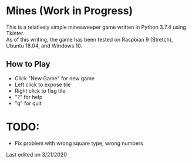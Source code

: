 # Mines (Work in Progress)
This is a relatively simple minesweeper game written in Python 3.7.4 using Tkinter.<br/>
As of this writing, the game has been tested on Raspbian 9 (Stretch), Ubuntu 18.04, and Windows 10.

## How to Play
* Click "New Game" for new game
* Left click to expose tile
* Right click to flag tile
* "?" for help
* "q" for quit

# TODO:
* Fix problem with wrong square type, wrong numbers

Last edited on 3/21/2020
